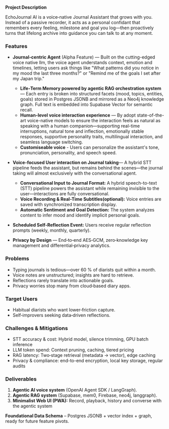 
**Project Description**

EchoJournal AI is a voice‑native Journal Assistant that grows with you. Instead of a passive recorder, it acts as a personal confidant that remembers every feeling, milestone and goal you log—then proactively turns that lifelong archive into guidance you can talk to at any moment.

### **Features**

* **Journal‑centric Agent** (Alpha Feature) — Built on the cutting-edged voice native llm, the voice agent understands context, emotion and timelines, letting users ask things like "What patterns did you notice in my mood the last three months?" or "Remind me of the goals I set after my Japan trip."

  * **Life‑Term Memory powered by agentic RAG orchestration system** — Each entry is broken into structured facets (mood, topics, entities, goals) stored in Postgres JSONB and mirrored as a Neo4j knowledge graph. Full text is embedded into Supabase Vector for semantic recall.  
  * **Human-level voice interaction experience** — By adopt state-of-the-art voice-native models to ensure the interaction feels as natural as speaking with a human companion—supporting real-time interruptions, natural tone and inflection, emotionally stable responses, supportive personality traits, multilingual interaction, and seamless language switching.  
  * **Customiseable voice** - Users can personalize the assistant's tone, pronunciation, personality, and speech speed.

* **Voice-focused User interaction on Journal taking**— A hybrid STT pipeline feeds the assistant, but remains behind the scenes—the journal taking will almost exclusively with the conversational agent.  
  * **Conversational Input to Journal Format:** A hybrid speech-to-text (STT) pipeline powers the assistant while remaining invisible to the user—interactions are fully conversational.  
  * **Voice Recording & Real-Time Subtitles(optional):** Voice entries are saved with synchronized transcription display.  
  * **Automatic Sentiment and Goal Detection:** The system analyzes content to infer mood and identify implicit personal goals.

* **Scheduled Self-Reflection Event:** Users receive regular reflection prompts (weekly, monthly, quarterly).  
* **Privacy by Design** — End‑to‑end AES‑GCM, zero‑knowledge key management and differential‑privacy analytics.

### **Problems**

* Typing journals is tedious—over 60 % of diarists quit within a month.  
* Voice notes are unstructured; insights are hard to retrieve.  
* Reflections rarely translate into actionable goals.  
* Privacy worries stop many from cloud‑based diary apps.

### **Target Users**

* Habitual diarists who want lower‑friction capture.  
* Self‑improvers seeking data‑driven reflections.

### **Challenges & Mitigations**

* STT accuracy & cost: Hybrid model, silence trimming, GPU batch inference  
* LLM token spend: Context pruning, caching, tiered pricing  
* RAG latency: Two‑stage retrieval (metadata → vector), edge caching  
* Privacy & compliance: end-to-end encryption, local key storage, regular audits

### **Deliverables**

1. **Agentic AI voice system** (OpenAI Agent SDK / LangGraph).  
2. **Agentic RAG system** (Supabase, mem0, Firebase, neo4j, langgraph).  
3. **Minimalist Web UI (PWA):** Record, playback, history and converse with the agentic system

**Foundational Data Schema** – Postgres JSONB + vector index + graph, ready for future feature pivots.
